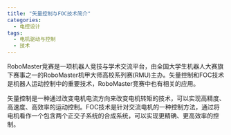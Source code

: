 ```yaml
---  
title: "矢量控制与FOC技术简介"  
categories:  
  - 电控设计  
tags: 
  - 电机驱动与控制 
  - 技术  
---  
```


RoboMaster竞赛是一项机器人竞技与学术交流平台，由全国大学生机器人大赛旗下赛事之一的RoboMaster机甲大师高校系列赛(RMU)主办。矢量控制和FOC技术是机器人运动控制中的重要技术，RoboMaster竞赛中也有相关的应用。

矢量控制是一种通过改变电机电流方向来改变电机转矩的技术，可以实现高精度、高速度、高效率的运动控制。FOC技术是针对交流电机的一种控制方法，通过将电机看作一个包含两个正交子系统的合成系统，可以实现更精确、更高效率的控制。 
